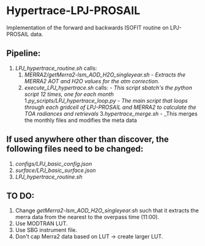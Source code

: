 # Hypertrace-LPJ-PROSAIL
Implementation of the forward and backwards ISOFIT routine on LPJ-PROSAIL data.


## Pipeline:
1. _LPJ_hypertrace_routine.sh_ calls:
    1. _MERRA2/getMerra2-lsm_AOD_H2O_singleyear.sh_ 
            - _Extracts the MERRA2 AOT and H2O values for the atm correction._
    2. _execute_LPJ_hypertrace.sh_ calls:
            - _This script sbatch's the python script 12 times, one for each month_
        1._py_scripts/LPJ_hypertrace_loop.py_
            - _The main script that loops through each gridcell of LPJ-PROSAIL and MERRA2 to calculate the TOA radiances and retrievals_
    3._hypertrace_merge.sh_
            - _This merges the monthly files and modifies the meta data


## If used anywhere other than discover, the following files need to be changed:
1. _configs/LPJ_basic_config.json_
2. _surface/LPJ_basic_surface.json_
3. _LPJ_hypertrace_routine.sh_

## TO DO:
1. Change _getMerra2-lsm_AOD_H2O_singleyear.sh_ such that it extracts the merra data from the nearest to the overpass time (11:00).
2. Use MODTRAN LUT.
3. Use SBG instrument file.
4. Don't cap Merra2 data based on LUT -> create larger LUT.

